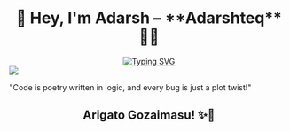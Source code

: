 <div align="center">
<h1>👋 Hey, I'm Adarsh –  **Adarshteq** 👨‍💻</h1>
</div>

<div align="center">
 <a href="https://git.io/typing-svg"><img src="https://readme-typing-svg.herokuapp.com?font=Fira+Code&pause=1000&color=3B82F6&width=435&lines=Frontend+Developer;+Enthusiast+in+AI+Tools;Graphic+Designer;AI+ML+Engineer" alt="Typing SVG" /></a>
</div>

<img src="![github](https://github.com/user-attachments/assets/23289efd-b712-476c-afa9-272b65b89fb5)" align="center">

"Code is poetry written in logic, and every bug is just a plot twist!"

<div align="center">
<h2>Arigato Gozaimasu! ✨🤍</h2>
</div>

